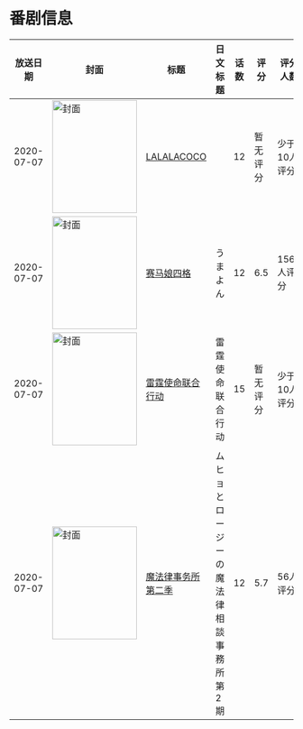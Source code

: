 # 番剧信息

|放送日期|封面|标题|日文标题|话数|评分|评分人数|
|---|---|---|---|---|---|---|
|2020-07-07|<img src="https://lain.bgm.tv/pic/cover/c/49/71/381849_8Hw1s.jpg" alt="封面" style="width:150px;height:200px;object-fit:cover;">|[LALALACOCO](https://bangumi.tv/subject/381849)||12|暂无评分|少于10人评分|
|2020-07-07|<img src="https://lain.bgm.tv/pic/cover/c/58/85/269389_vhLZ0.jpg" alt="封面" style="width:150px;height:200px;object-fit:cover;">|[赛马娘四格](https://bangumi.tv/subject/269389)|うまよん|12|6.5|1569人评分|
|2020-07-07|<img src="https://lain.bgm.tv/pic/cover/c/a8/ea/309965_Q2uF2.jpg" alt="封面" style="width:150px;height:200px;object-fit:cover;">|[雷霆使命联合行动](https://bangumi.tv/subject/309965)|雷霆使命联合行动|15|暂无评分|少于10人评分|
|2020-07-07|<img src="https://lain.bgm.tv/pic/cover/c/ef/ea/284838_4uYqw.jpg" alt="封面" style="width:150px;height:200px;object-fit:cover;">|[魔法律事务所 第二季](https://bangumi.tv/subject/284838)|ムヒョとロージーの魔法律相談事務所 第2期|12|5.7|56人评分|
